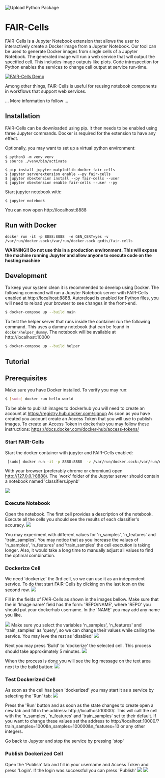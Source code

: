 ![Upload Python Package](https://github.com/QCDIS/FAIRCells/workflows/Upload%20Python%20Package/badge.svg)
# FAIR-Cells

FAIR-Cells is a Jupyter Notebook extension that allows the user to interactively create a Docker image from a Jupyter Notebook. Our tool can be used to generate Docker images from single cells of a Jupyter Notebook. The generated image will run a web service that will output the specified cell. This includes image outputs like plots. Code introspection for Python enables the services to change cell output at service run-time.

 
 [![FAIR-Cells Demo](https://raw.githubusercontent.com/QCDIS/FAIRCells/master/images/Screenshot%20from%202020-11-12%2013-17-47.png)](https://player.vimeo.com/video/478435713 "FAIR-Cells Demo")



Among other things, FAIR-Cells is useful for reusing notebook components in workflows that support web services. 

... More information to follow ...


## Installation
FAIR-Cells can be downloaded using pip. It then needs to be enabled using three Jupyter commands. Docker is required for the extension 
 to have any effect.
 
 Optionally, you may want to set up a virtual python environment:
 
```
$ python3 -m venv venv
$ source ./venv/bin/activate
```

```
$ pip install jupyter matplotlib docker fair-cells
$ jupyter serverextension enable --py fair-cells
$ jupyter nbextension install --py fair-cells --user
$ jupyter nbextension enable fair-cells --user --py

```
Start jupyter notebook with:

```
$ jupyter notebook
```
You can now open http://localhost:8888 

## Run with Docker
```
docker run -it -p 8888:8888  -e GEN_CERT=yes -v /var/run/docker.sock:/var/run/docker.sock qcdis/fair-cells 
```
**WARNING!! Do not use this in a production environment. This will expose the machine running Jupyter and allow anyone to execute code on the hosting machine** 

## Development
To keep your system clean it is recommended to develop using Docker. The following command will run a Jupyter Notebook 
server with FAIR-Cells enabled at http://localhost:8888. Autoreload is enabled for Python files, you will need to reload 
your browser to see changes in the front-end.

```bash
$ docker-compose up --build main
```

To test the helper server that runs inside the container run the following command. This uses a dummy notebook that 
can be found in `docker/helper_dummy`. The notebook will be available at http://localhost:10000

```bash
$ docker-compose up --build helper
```


## Tutorial 

## Prerequisites 

Make sure you have Docker installed. To verify you may run:
```bash
$ [sudo] docker run hello-world
```

To be able to publish images to dockerhub you will need to create an account at https://registry.hub.docker.com/signup
As soon as you have created you account create an Access Token that you will use to publish images. To create an Access 
Token in dockerhub you may follow these instructions: https://docs.docker.com/docker-hub/access-tokens/ 




### Start FAIR-Cells
Start the docker container with jupyter and FAIR-Cells enabled:
```bash
 [sudo] docker run -it -p 8888:8888  -v /var/run/docker.sock:/var/run/docker.sock qcdis/fair-cells:release-1.0.13-winter-school-20
```

With your browser (preferably chrome or chromium) open http://127.0.0.1:8888/. The 'work' folder of the Jupyter server 
should contain a notebook named 'classifiers.ipynb'

![](images/tutorial-01-21/fair-cells_tut1.png)


### Execute Notebook
Open the notebook. The first cell provides a description of the notebook. Execute all the cells you should see the 
results of each classifier's accuracy.
![](images/tutorial-01-21/fair-cells_tut2.png)

You may experiment with different values for 'n_samples', 'n_features' and 'train_samples'. You may notice that as you 
increase the values of 'n_samples', 'n_features' and 'train_samples' the cell execution is taking longer. Also, it would 
take a long time to manually adjust all values to find the optimal combination. 

### Dockerize Cell

We need 'dockerize' the 3rd cell, so we can use it as an independent service. To do that start FAIR-Cells by 
clicking on the last icon on the second row. 
![](images/tutorial-01-21/fair-cells_tut3.png)

Fill in the fields of FAIR-Cells as shown in the images bellow. Make sure that the in 'Image name' field has the form:
'REPO/NAME', where 'REPO' you should put your dockerhub username. In the 'NAME' you may add any name you like. 

![](images/tutorial-01-21/fair-cells_tut4.png)
Make sure you select the variables 'n_samples', 'n_features' and 'train_samples' as 'query', so we can change their 
values while calling the service. You may leve the rest as 'disabled'
![](images/tutorial-01-21/fair-cells_tut5.png)

Next you may press 'Build' to 'dockerize' the selected cell. This process should take approximately 5 minutes.
![](images/tutorial-01-21/fair-cells_tut6.png)

When the process is done you will see the log message on the text area next to the build button:
![](images/tutorial-01-21/fair-cells_tut7.png)

### Test Dockerized Cell
As soon as the cell has been 'dockerized' you may start it as a service by selecting the 'Run' tab:
![](images/tutorial-01-21/fair-cells_tut8.png)

Press the 'Run' button and as soon as the state changes to create open a new tab and fill in the address: 
http://localhost:10000/. This will call the cell with the 'n_samples', 'n_features' and 'train_samples' set to their 
default. If you want to change these values set the address to 
http://localhost:10000/?train_samples=1000&n_samples=100000&n_features=10 or any other integers. 

Go back to Jupyter and stop the service by pressing 'stop'


### Publish Dockerized Cell

Open the 'Publish' tab and fill in your username and Access Token and press 'Login'. 
If the login was successful you can press 'Publish'
![](images/tutorial-01-21/fair-cells_tut9.png)
![](images/tutorial-01-21/fair-cells_tut10.png)
